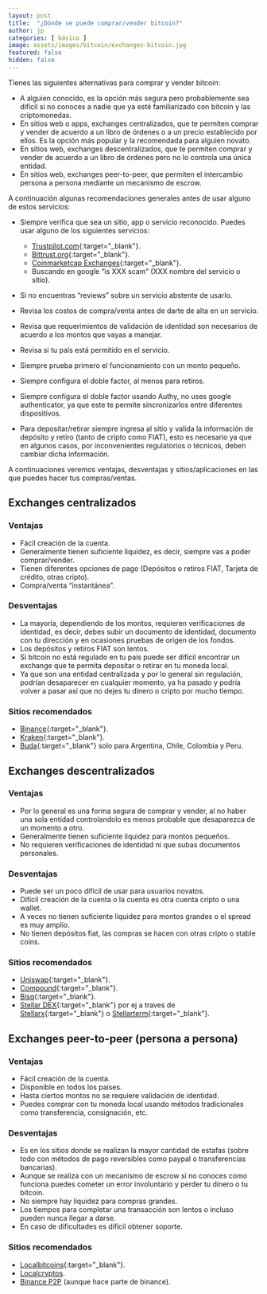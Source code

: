 ```yaml
---
layout: post
title:  "¿Dónde se puede comprar/vender bitcoin?"
author: jp
categories: [ básico ]
image: assets/images/bitcoin/exchanges-bitcoin.jpg
featured: false
hidden: false
---
```


Tienes las siguientes alternativas para comprar y vender bitcoin:

- A alguien conocido, es la opción más segura pero probablemente sea difícil si no conoces a nadie que ya esté familiarizado con bitcoin y las criptomonedas.
- En sitios web o apps, exchanges centralizados, que te permiten comprar y vender de acuerdo a un libro de órdenes o a un precio establecido por ellos. Es la opción más popular y la recomendada para alguien novato.
- En sitios web, exchanges descentralizados, que te permiten comprar y vender de acuerdo a un libro de órdenes pero no lo controla una única entidad.
- En sitios web, exchanges peer-to-peer, que permiten el intercambio persona a persona mediante un mecanismo de escrow.

A continuación algunas recomendaciones generales antes de usar alguno de estos servicios:

- Siempre verifica que sea un sitio, app o servicio reconocido. Puedes usar alguno de los siguientes servicios:
  - [Trustpilot.com](https://es.trustpilot.com/){:target="_blank"}.
  - [Bittrust.org](http://bittrust.org/){:target="_blank"}.
  - [Coinmarketcap Exchanges](https://coinmarketcap.com/rankings/exchanges/){:target="_blank"}.
  - Buscando en google “is XXX scam” (XXX nombre del servicio o sitio).

- Si no encuentras “reviews” sobre un servicio abstente de usarlo.
- Revisa los costos de compra/venta antes de darte de alta en un servicio.
- Revisa que requerimientos de validación de identidad son necesarios de acuerdo a los montos que vayas a manejar.
- Revisa si tu país está permitido en el servicio.
- Siempre prueba primero el funcionamiento con un monto pequeño.
- Siempre configura el doble factor, al menos para retiros.
- Siempre configura el doble factor usando Authy, no uses google authenticator, ya que este te permite sincronizarlos entre diferentes dispositivos.
- Para depositar/retirar siempre ingresa al sitio y valida la información de depósito y retiro (tanto de cripto como FIAT), esto es necesario ya que en algunos casos, por inconvenientes regulatorios o técnicos, deben cambiar dicha información.

A continuaciones veremos ventajas, desventajas y sitios/aplicaciones en las que puedes hacer tus compras/ventas.


## Exchanges centralizados

### Ventajas

- Fácil creación de la cuenta.
- Generalmente tienen suficiente liquidez, es decir, siempre vas a poder comprar/vender.
- Tienen diferentes opciones de pago (Depósitos o retiros FIAT, Tarjeta de crédito, otras cripto).
- Compra/venta “instantánea”.

### Desventajas

- La mayoría, dependiendo de los montos, requieren verificaciones de identidad, es decir, debes subir un documento de identidad, documento con tu dirección y en ocasiones pruebas de origen de los fondos.
- Los depósitos y retiros FIAT son lentos.
- Si bitcoin no está regulado en tu país puede ser difícil encontrar un exchange que te permita depositar o retirar en tu moneda local.
- Ya que son una entidad centralizada y por lo general sin regulación, podrían desaparecer en cualquier momento, ya ha pasado y podría volver a pasar así que no dejes tu dinero o cripto por mucho tiempo.

### Sitios recomendados

- [Binance](https://www.binance.com/en/register?ref=27967350){:target="_blank"}.
- [Kraken](https://www.kraken.com/){:target="_blank"}.
- [Buda](https://buda.com/registro?rf=1E1NIG3HI){:target="_blank"} solo para Argentina, Chile, Colombia y Peru.

## Exchanges descentralizados

### Ventajas

- Por lo general es una forma segura de comprar y vender, al no haber una sola entidad controlandolo es menos probable que desaparezca de un momento a otro.
- Generalmente tienen suficiente liquidez para montos pequeños.
- No requieren verificaciones de identidad ni que subas documentos personales.

### Desventajas

- Puede ser un poco difícil de usar para usuarios novatos.
- Difícil creación de la cuenta o la cuenta es otra cuenta cripto o una wallet.
- A veces no tienen suficiente liquidez para montos grandes o el spread es muy amplio.
- No tienen depósitos fiat, las compras se hacen con otras cripto o stable coins.

### Sitios recomendados

- [Uniswap](https://app.uniswap.org/){:target="_blank"}.
- [Compound](https://compound.finance/markets){:target="_blank"}.
- [Bisq](https://bisq.network/){:target="_blank"}.
- [Stellar DEX](https://developers.stellar.org/docs/glossary/decentralized-exchange/){:target="_blank"} por ej a traves de [Stellarx](https://www.stellarx.com/){:target="_blank"} o [Stellarterm](https://stellarterm.com/){:target="_blank"}.

## Exchanges peer-to-peer (persona a persona)

### Ventajas

- Fácil creación de la cuenta.
- Disponible en todos los países.
- Hasta ciertos montos no se requiere validación de identidad.
- Puedes comprar con tu moneda local usando métodos tradicionales como transferencia, consignación, etc.

### Desventajas

- Es en los sitios donde se realizan la mayor cantidad de estafas (sobre todo con métodos de pago reversibles como paypal o transferencias bancarias).
- Aunque se realiza con un mecanismo de escrow si no conoces como funciona puedes cometer un error involuntario y perder tu dinero o tu bitcoin.
- No siempre hay liquidez para compras grandes.
- Los tiempos para completar una transacción son lentos o incluso pueden nunca llegar a darse.
- En caso de dificultades es difícil obtener soporte.

### Sitios recomendados   

- [Localbitcoins](https://localbitcoins.com/?ch=1fo8o){:target="_blank"}.
- [Localcryptos](https://localcryptos.com/r/dolcalmi).
- [Binance P2P](https://c2c.binance.com/en/trade/buy/BTC) (aunque hace parte de binance).
